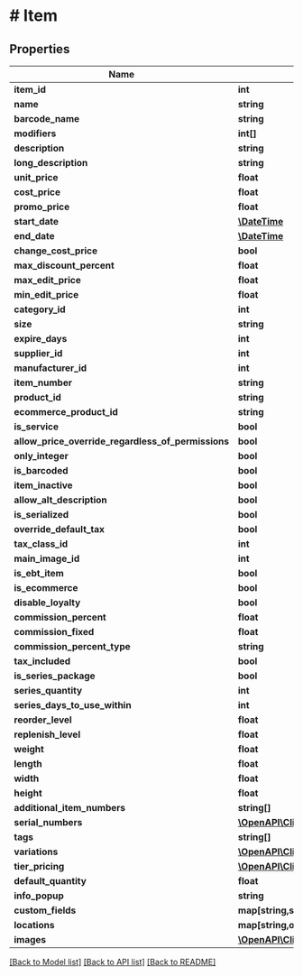 # # Item

## Properties

Name | Type | Description | Notes
------------ | ------------- | ------------- | -------------
**item_id** | **int** |  | [optional] 
**name** | **string** |  | [optional] 
**barcode_name** | **string** |  | [optional] 
**modifiers** | **int[]** |  | [optional] 
**description** | **string** |  | [optional] 
**long_description** | **string** |  | [optional] 
**unit_price** | **float** |  | [optional] 
**cost_price** | **float** |  | [optional] 
**promo_price** | **float** |  | [optional] 
**start_date** | [**\DateTime**](\DateTime.md) |  | [optional] 
**end_date** | [**\DateTime**](\DateTime.md) |  | [optional] 
**change_cost_price** | **bool** |  | [optional] 
**max_discount_percent** | **float** |  | [optional] 
**max_edit_price** | **float** |  | [optional] 
**min_edit_price** | **float** |  | [optional] 
**category_id** | **int** |  | [optional] 
**size** | **string** |  | [optional] 
**expire_days** | **int** |  | [optional] 
**supplier_id** | **int** |  | [optional] 
**manufacturer_id** | **int** |  | [optional] 
**item_number** | **string** |  | [optional] 
**product_id** | **string** |  | [optional] 
**ecommerce_product_id** | **string** |  | [optional] 
**is_service** | **bool** |  | [optional] 
**allow_price_override_regardless_of_permissions** | **bool** |  | [optional] 
**only_integer** | **bool** |  | [optional] 
**is_barcoded** | **bool** |  | [optional] 
**item_inactive** | **bool** |  | [optional] 
**allow_alt_description** | **bool** |  | [optional] 
**is_serialized** | **bool** |  | [optional] 
**override_default_tax** | **bool** |  | [optional] 
**tax_class_id** | **int** |  | [optional] 
**main_image_id** | **int** |  | [optional] 
**is_ebt_item** | **bool** |  | [optional] 
**is_ecommerce** | **bool** |  | [optional] 
**disable_loyalty** | **bool** |  | [optional] 
**commission_percent** | **float** |  | [optional] 
**commission_fixed** | **float** |  | [optional] 
**commission_percent_type** | **string** |  | [optional] 
**tax_included** | **bool** |  | [optional] 
**is_series_package** | **bool** |  | [optional] 
**series_quantity** | **int** |  | [optional] 
**series_days_to_use_within** | **int** |  | [optional] 
**reorder_level** | **float** |  | [optional] 
**replenish_level** | **float** |  | [optional] 
**weight** | **float** |  | [optional] 
**length** | **float** |  | [optional] 
**width** | **float** |  | [optional] 
**height** | **float** |  | [optional] 
**additional_item_numbers** | **string[]** |  | [optional] 
**serial_numbers** | [**\OpenAPI\Client\Model\ItemSerialNumber[]**](ItemSerialNumber.md) |  | [optional] 
**tags** | **string[]** |  | [optional] 
**variations** | [**\OpenAPI\Client\Model\ItemVariation[]**](ItemVariation.md) |  | [optional] 
**tier_pricing** | [**\OpenAPI\Client\Model\TierPricing[]**](TierPricing.md) |  | [optional] 
**default_quantity** | **float** |  | [optional] 
**info_popup** | **string** |  | [optional] 
**custom_fields** | **map[string,string]** |  | [optional] 
**locations** | **map[string,object]** |  | [optional] 
**images** | [**\OpenAPI\Client\Model\ImageUrl[]**](ImageUrl.md) |  | [optional] 

[[Back to Model list]](../../README.md#documentation-for-models) [[Back to API list]](../../README.md#documentation-for-api-endpoints) [[Back to README]](../../README.md)


